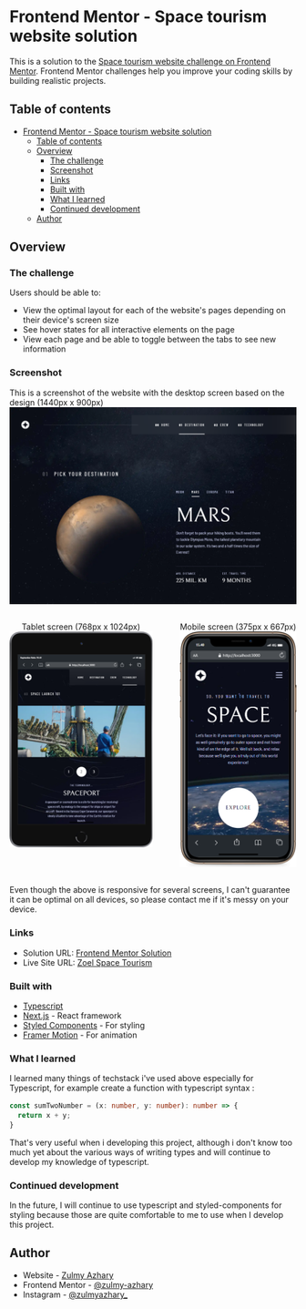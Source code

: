 # Frontend Mentor - Space tourism website solution

This is a solution to the [Space tourism website challenge on Frontend Mentor](https://www.frontendmentor.io/challenges/space-tourism-multipage-website-gRWj1URZ3). Frontend Mentor challenges help you improve your coding skills by building realistic projects. 

## Table of contents

- [Frontend Mentor - Space tourism website solution](#frontend-mentor---space-tourism-website-solution)
  - [Table of contents](#table-of-contents)
  - [Overview](#overview)
    - [The challenge](#the-challenge)
    - [Screenshot](#screenshot)
    - [Links](#links)
    - [Built with](#built-with)
    - [What I learned](#what-i-learned)
    - [Continued development](#continued-development)
  - [Author](#author)

## Overview

### The challenge

Users should be able to:

- View the optimal layout for each of the website's pages depending on their device's screen size
- See hover states for all interactive elements on the page
- View each page and be able to toggle between the tabs to see new information

### Screenshot

This is a screenshot of the website with the desktop screen based on the design (1440px x 900px)
![Desktop screen](./screenshot/desktop.png)

<div style="display:flex; justify-content:center; column-gap:3rem">

  <div style="text-align:center;">

  Tablet screen (768px x 1024px)
  ![Tablet screen](./screenshot/tablet.png)
  </div>

  <div style="text-align:center;">

  Mobile screen (375px x 667px)
  ![Mobile screen](./screenshot/mobile.png)
  </div>

</div>

Even though the above is responsive for several screens, I can't guarantee it can be optimal on all devices, so please contact me if it's messy on your device.

### Links

- Solution URL: [Frontend Mentor Solution](https://your-solution-url.com)
- Live Site URL: [Zoel Space Tourism](https://zoel-space-tourism.vercel.app/)

### Built with

- [Typescript](https://www.typescriptlang.org)
- [Next.js](https://nextjs.org/) - React framework
- [Styled Components](https://styled-components.com/) - For styling
- [Framer Motion](https://www.framer.com/) - For animation

### What I learned

I learned many things of techstack i've used above especially for Typescript, for example create a function with typescript syntax :

```ts
const sumTwoNumber = (x: number, y: number): number => {
  return x + y;
}
```

That's very useful when i developing this project, although i don't know too much yet about the various ways of writing types and will continue to develop my knowledge of typescript.

### Continued development

In the future, I will continue to use typescript and styled-components for styling because those are quite comfortable to me to use when I develop this project.

## Author

- Website - [Zulmy Azhary](https://zulmy-azhary.vercel.app)
- Frontend Mentor - [@zulmy-azhary](https://www.frontendmentor.io/profile/zulmy-azhary)
- Instagram - [@zulmyazhary_](https://www.instagram.com/zulmyazhary_)
